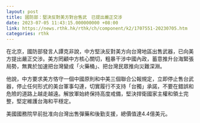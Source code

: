 ```yaml
---
layout: post
title: 國防部：堅決反對美方對台售武　已提出嚴正交涉
date: 2023-07-05 11:43:15.000000000 +08:00
link: https://news.rthk.hk/rthk/ch/component/k2/1707551-20230705.htm
categories: rthk
---
```


在北京，國防部發言人譚克非說，中方堅決反對美方向台灣地區出售武器，已向美方提出嚴正交涉。美方罔顧中方核心關切，粗暴干涉中國內政，蓄意推升台海緊張局勢，無異於加速把台灣變成「火藥桶」、把台灣民眾推向災難深淵。

他說，中方要求美方恪守一個中國原則和中美三個聯合公報規定，立即停止售台武器，停止任何形式的美台軍事勾連，切實履行不支持「台獨」承諾，不要在錯誤和危險的道路上越走越遠。解放軍始終保持高度戒備，堅決捍衛國家主權和領土完整，堅定維護台海和平穩定。

美國國務院早前批准向台灣出售彈藥和後勤支援，總價值達4.4億美元。
